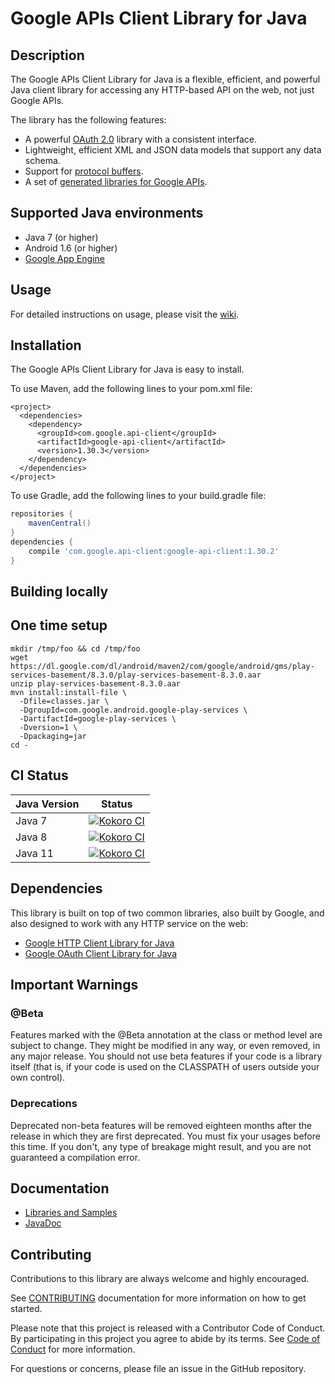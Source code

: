 # Google APIs Client Library for Java

## Description

The Google APIs Client Library for Java is a flexible, efficient, and powerful Java client library
for accessing any HTTP-based API on the web, not just Google APIs.

The library has the following features:
 - A powerful [OAuth 2.0](https://github.com/googleapis/google-api-java-client/wiki/OAuth2) library with a consistent interface.
 - Lightweight, efficient XML and JSON data models that support any data schema.
 - Support for [protocol buffers](https://github.com/google/protobuf/).
 - A set of [generated libraries for Google APIs](https://github.com/googleapis/google-api-java-client-services#supported-google-apis).

## Supported Java environments

- Java 7 (or higher)
- Android 1.6 (or higher)
- [Google App Engine](https://github.com/googleapis/google-api-java-client/wiki/App-Engine)

## Usage

For detailed instructions on usage, please visit the [wiki](https://github.com/googleapis/google-api-java-client/wiki).

## Installation

The Google APIs Client Library for Java is easy to install.

To use Maven, add the following lines to your pom.xml file:

[//]: # ({x-version-update-start:google-api-client:released})
  ```maven
  <project>
    <dependencies>
      <dependency>
        <groupId>com.google.api-client</groupId>
        <artifactId>google-api-client</artifactId>
        <version>1.30.3</version>
      </dependency>
    </dependencies>
  </project>
  ```

To use Gradle, add the following lines to your build.gradle file:

```gradle
repositories {
    mavenCentral()
}
dependencies {
    compile 'com.google.api-client:google-api-client:1.30.2'
}
```
[//]: # ({x-version-update-end})


## Building locally

## One time setup

```
mkdir /tmp/foo && cd /tmp/foo
wget https://dl.google.com/dl/android/maven2/com/google/android/gms/play-services-basement/8.3.0/play-services-basement-8.3.0.aar
unzip play-services-basement-8.3.0.aar
mvn install:install-file \
  -Dfile=classes.jar \
  -DgroupId=com.google.android.google-play-services \
  -DartifactId=google-play-services \
  -Dversion=1 \
  -Dpackaging=jar
cd -
```

## CI Status

Java Version | Status
------------ | ------
Java 7 | [![Kokoro CI](https://storage.googleapis.com/cloud-devrel-public/java/badges/google-api-java-client/java7.svg)](https://storage.googleapis.com/cloud-devrel-public/java/badges/google-api-java-client/java7.html)
Java 8 | [![Kokoro CI](https://storage.googleapis.com/cloud-devrel-public/java/badges/google-api-java-client/java8.svg)](https://storage.googleapis.com/cloud-devrel-public/java/badges/google-api-java-client/java8.html)
Java 11 | [![Kokoro CI](https://storage.googleapis.com/cloud-devrel-public/java/badges/google-api-java-client/java11.svg)](https://storage.googleapis.com/cloud-devrel-public/java/badges/google-api-java-client/java11.html)

## Dependencies
This library is built on top of two common libraries, also built by Google, and also designed to
work with any HTTP service on the web:

- [Google HTTP Client Library for Java](https://github.com/googleapis/google-http-java-client)
- [Google OAuth Client Library for Java](https://github.com/googleapis/google-oauth-java-client)

## Important Warnings

### @Beta

Features marked with the @Beta annotation at the class or method level are subject to change. They
might be modified in any way, or even removed, in any major release. You should not use beta features
if your code is a library itself (that is, if your code is used on the CLASSPATH of users outside
your own control).

### Deprecations

Deprecated non-beta features will be removed eighteen months after the release in which they are
first deprecated. You must fix your usages before this time. If you don't, any type of breakage
might result, and you are not guaranteed a compilation error.

## Documentation

- [Libraries and Samples](https://github.com/googleapis/google-api-java-client-services/)
- [JavaDoc](https://googleapis.dev/java/google-api-client/latest/)

## Contributing

Contributions to this library are always welcome and highly encouraged.

See [CONTRIBUTING](CONTRIBUTING.md) documentation for more information on how to get started.

Please note that this project is released with a Contributor Code of Conduct. By participating in
this project you agree to abide by its terms. See [Code of Conduct](CODE_OF_CONDUCT.md) for more
information.

For questions or concerns, please file an issue in the GitHub repository.
